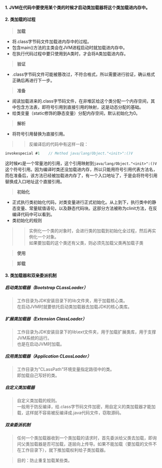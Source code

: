 #### 1. JVM在代码中要使用某个类的时候才启动类加载器将这个类加载进内存中。
#### 2. 类加载的过程

>**加载**
* 将.class字节码文件加载进内存中的过程。  
* 包含main()方法的主类会在JVM进程启动时就加载进内存中。  
* 在执行代码过程中要只使用到A类时，才会将A类加载进内存。

>**验证**
* .class字节码文件可能被篡改过，不符合格式，所以需要进行验证，确认格式正确后再进行下一步。

>**准备**
* 阅读加载进来的.class字节码文件，在非堆区给这个类分配一个内存空间，其中包含方法表，即符号引用到直接引用的映射，这是动态分配的基础。
* 给类变量（static修饰的静态变量）分配内存空间，默认初始化为0。

>**解析**
* 将符号引用替换为直接引用。
>>反编译后的代码中有这样一段：
```Java
invokespecial #1    // Method java/lang/Object."<init>":()V
```
这时候```#1```是一个常量池的引用，这个引用映射到```java/lang/Object."<init>":()V```这个符号引用。因为编译时类还没加载进内存，所以只能用符号引用代表方法名，而在准备后，该方法已经被加载进内存了，有一个入口地址了，于是会将符号引用替换成入口地址这个直接引用。

>**初始化**
* 正式执行类初始化代码，对类变量进行正式初始化。从上到下，执行类中的静态变量、常量赋值语句，以及静态代码块。这部分方法被称为clinit方法，在反编译代码中可以看到。
* 类初始化的规则
>>实例化一个类的对象时，会进行类的加载到初始化全过程，然后再实例化一个对象。  
如果要加载的这个类还有父类，则必须先加载父类再加载子类

>**使用**

>**卸载**

#### 3. 类加载器和双亲委派机制
##### 启动类加载器（Bootstrap CLassLoader）
>工作目录为JDK安装目录下的lib文件夹，用于加载核心类。  
在启动JVM时就要依托启动类加载器去加载JDK的核心类库。

##### 扩展类加载器（Extension ClassLoader）
>工作目录为JDK安装目录下的lib\ext文件夹，用于加载扩展类库，用于支撑JVM系统的运行。  
也是在启动JVM时加载。

##### 应用类加载器（Application CLassLoader）
>工作目录为"CLassPath"环境变量指定路径中的类。  
即加载自己写好的类。

##### 自定义类加载器
>自定义类加载的规则。  
一般用于防反编译，给.class字节码文件加密，用自定义的类加载器才能加载，这样就不容易被反编译成.java代码文件，窃取源码。

##### 双亲委派机制
>任何一个类加载器收到一个类加载的请求时，首先委派给父类去加载，即询问父类加载器是否可加载，逐层向上传导。如果不能加载（要加载的文件不在工作目录下），就下推加载权利给子类加载器。

>目的：防止重复加载某些类。
